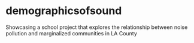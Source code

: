 # demographicsofsound
Showcasing a school project that explores the relationship between noise pollution and marginalized communities in LA County
